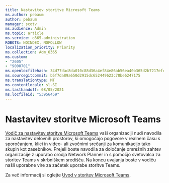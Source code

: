 ```yaml
---
title: Nastavitev storitve Microsoft Teams
ms.author: pebaum
author: pebaum
manager: scotv
ms.audience: Admin
ms.topic: article
ms.service: o365-administration
ROBOTS: NOINDEX, NOFOLLOW
localization_priority: Priority
ms.collection: Adm_O365
ms.custom:
- "2605"
- "9000701"
ms.openlocfilehash: 34d77dac8da010c88d36a4ef84e86ab56ea40b365d2b7217efcd057df85738d3
ms.sourcegitcommit: b5f7da89a650d2915dc652449623c78be6247175
ms.translationtype: MT
ms.contentlocale: sl-SI
ms.lasthandoff: 08/05/2021
ms.locfileid: "53956459"
---
```

# <a name="set-up-microsoft-teams"></a>Nastavitev storitve Microsoft Teams

[Vodič za nastavitev storitve Microsoft Teams](https://aka.ms/teamsguidance) vaši organizaciji nudi navodila za nastavitev delovnih prostorov, ki omogočajo pogovore v realnem času s sporočanjem, klici in video- ali zvočnimi srečanji za komunikacijo tako skupin kot zasebnikov. Prejeli boste navodila za določanje omrežnih zahtev organizacije z uporabo orodja Network Planner in s pomočjo svetovalca za storitev Teams v skrbniškem središču. Na koncu uvajanja boste v vodiču našli uporabne vire za začetek uporabe storitve Teams.

Za več informacij si oglejte [Uvod v storitev Microsoft Teams](https://docs.microsoft.com/microsoftteams/get-started-with-teams-quick-start).
